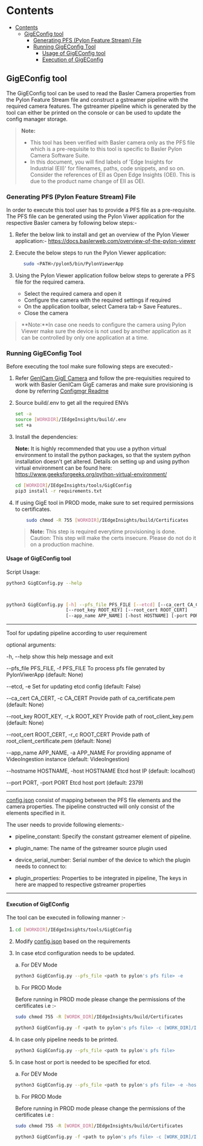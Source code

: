 # Contents

- [Contents](#contents)
  - [GigEConfig tool](#gigeconfig-tool)
    - [Generating PFS (Pylon Feature Stream) File](#generating-pfs-pylon-feature-stream-file)
    - [Running GigEConfig Tool](#running-gigeconfig-tool)
      - [Usage of GigEConfig tool](#usage-of-gigeconfig-tool)
      - [Execution of GigEConfig](#execution-of-gigeconfig)

## GigEConfig tool

The GigEConfig tool can be used to read the Basler Camera properties from the Pylon Feature Stream file and construct a gstreamer pipeline with the required camera features. The gstreamer pipeline which is generated by the tool can either be printed on the console or can be used to update the config manager storage.

>**Note:**
>
> - This tool has been verified with Basler camera only as the PFS file which is a pre-requisite to this tool is specific to Basler Pylon Camera Software Suite.
> - In this document, you will find labels of 'Edge Insights for Industrial (EII)' for filenames, paths, code snippets, and so on. Consider the references of EII as Open Edge Insights (OEI). This is due to the product name change of EII as OEI.

### Generating PFS (Pylon Feature Stream) File

In order to execute this tool user has to provide a PFS file as a pre-requisite. The PFS file can be generated using the Pylon Viwer application for the respective Basler camera by following below steps:-

1. Refer the below link to install and get an overview of the Pylon Viewer application:-
    <https://docs.baslerweb.com/overview-of-the-pylon-viewer>

2. Execute the below steps to run the Pylon Viewer application:

   ```sh
      sudo <PATH>/pylon5/bin/PylonViewerApp
   ```

3. Using the Pylon Viewer application follow below steps to gererate a PFS file for the required camera.

   - Select the required camera and open it
   - Configure the camera  with the required settings if required
   - On the application toolbar, select Camera tab-> Save Features..
   - Close the camera

> **Note:**In case one needs to configure the camera using Pylon Viewer make sure the device is not used by another application as it can be controlled by only one application at a time.

### Running GigEConfig Tool

Before executing the tool make sure following steps are executed:-

1. Refer [GenICam GigE Camera](https://github.com/open-edge-insights/video-ingestion#genicam-gige-or-usb3-camera) and follow the pre-requisities required to work with Basler GenICam GigE cameras and make sure provisioning is done by referring [Configmgr Readme](https://github.com/open-edge-insights/eii-configmgr-agent/blob/master/README.md)

2. Source build/.env to get all the required ENVs

    ```sh
    set -a
    source [WORKDIR]/IEdgeInsights/build/.env
    set +a
    ```

3. Install the dependencies:

   **Note:** It is highly recommended that you use a python virtual environment to
   install the python packages, so that the system python installation doesn't
   get altered. Details on setting up and using python virtual environment can
   be found here: <https://www.geeksforgeeks.org/python-virtual-environment/>

    ```sh
    cd [WORKDIR]/IEdgeInsights/tools/GigEConfig
    pip3 install -r requirements.txt
    ```

4. If using GigE tool in PROD mode, make sure to set required permissions to certificates.

    ```sh
        sudo chmod -R 755 [WORKDIR]/IEdgeInsights/build/Certificates
    ```

   > **Note:** This step is required everytime provisioning is done.
   Caution: This step will make the certs insecure. Please do not do it on a production machine.

#### Usage of GigEConfig tool

Script Usage:

```sh
python3 GigEConfig.py --help



python3 GigEConfig.py [-h] --pfs_file PFS_FILE [--etcd] [--ca_cert CA_CERT]
                      [--root_key ROOT_KEY] [--root_cert ROOT_CERT]
                      [--app_name APP_NAME] [-host HOSTNAME] [-port PORT]
```

----
Tool for updating pipeline according to user requirement

optional arguments:

  -h, --help            show this help message and exit

  --pfs_file PFS_FILE, -f PFS_FILE
                        To process pfs file genrated by PylonViwerApp (default: None)

  --etcd, -e            Set for updating etcd config (default: False)

  --ca_cert CA_CERT, -c CA_CERT
                        Provide path of ca_certificate.pem (default: None)

  --root_key ROOT_KEY, -r_k ROOT_KEY
                        Provide path of root_client_key.pem (default: None)

  --root_cert ROOT_CERT, -r_c ROOT_CERT
                        Provide path of root_client_certificate.pem (default: None)

  --app_name APP_NAME, -a APP_NAME
                        For providing appname of VideoIngestion instance (default: VideoIngestion)

  --hostname HOSTNAME, -host HOSTNAME
                        Etcd host IP (default: localhost)

  --port PORT, -port PORT
                        Etcd host port (default: 2379)

----

[config.json](config.json) consist of mapping between the PFS file elements and the camera properties. The pipeline constructed will only consist of the elements specified in it.

The user needs to provide following elements:-

- pipeline_constant: Specify the constant gstreamer element of pipeline.

- plugin_name: The name of the gstreamer source plugin used

- device_serial_number: Serial number of the device to which the plugin needs to connect to:

- plugin_properties: Properties to be integrated in pipeline, The keys in here are mapped to respective gstreamer properties

----

#### Execution of GigEConfig

The tool can be executed in following manner :-

1. ```sh
   cd [WORKDIR]/IEdgeInsights/tools/GigEConfig
   ```

2. Modify [config.json](config.json) based on the requirements

3. In case etcd configuration needs to be updated.

   a. For DEV Mode

    ```sh
    python3 GigEConfig.py --pfs_file <path to pylon's pfs file> -e
    ```

   b. For PROD Mode

   Before running in PROD mode please change the permissions of the certificates i.e :-

    ```sh
    sudo chmod 755 -R [WORDK_DIR]/IEdgeInsights/build/Certificates
    ```

    ```sh
    python3 GigEConfig.py -f <path to pylon's pfs file> -c [WORK_DIR]/IEdgeInsights/build/Certificates/rootca/cacert.pem -r_k [WORK_DIR]/IEdgeInsights/build/Certificates/root/root_client_key.pem -r_c [WORK_DIR]/IEdgeInsights/build/Certificates/root/root_client_certificate.pem -e
    ```

4. In case only pipeline needs to be printed.

    ```sh
    python3 GigEConfig.py --pfs_file <path to pylon's pfs file>
    ```

5. In case host or port is needed to be specified for etcd.

   a. For DEV Mode

    ```sh
    python3 GigEConfig.py --pfs_file <path to pylon's pfs file> -e -host <etcd_host> -port <etcd_port>
    ```

   b. For PROD Mode

   Before running in PROD mode please change the permissions of the certificates i.e :

    ```sh
    sudo chmod 755 -R [WORDK_DIR]/IEdgeInsights/build/Certificates
    ```

    ```sh
    python3 GigEConfig.py -f <path to pylon's pfs file> -c [WORK_DIR]/IEdgeInsights/build/Certificates/rootca/cacert.pem -r_k [WORK_DIR]/IEdgeInsights/build/Certificates/root/root_client_key.pem -r_c [WORK_DIR]/IEdgeInsights/build/Certificates/root/root_client_certificate.pem -e -host <etcd_host> -port <etcd_port>
    ```
